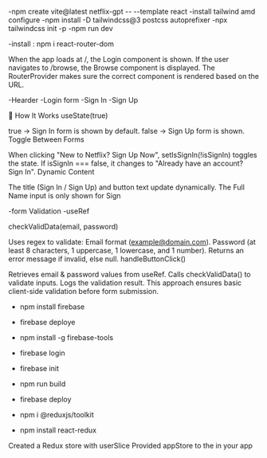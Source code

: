 -npm create vite@latest netflix-gpt -- --template react
-install tailwind amd configure 
    -npm install -D tailwindcss@3 postcss autoprefixer
    -npx tailwindcss init -p
-npm run dev

-install : npm i react-router-dom

When the app loads at /, the Login component is shown.
If the user navigates to /browse, the Browse component is displayed.
The RouterProvider makes sure the correct component is rendered based on the URL.

-Hearder
-Login form
-Sign In
-Sign Up

🔹 How It Works
useState(true)

true → Sign In form is shown by default.
false → Sign Up form is shown.
Toggle Between Forms

When clicking "New to Netflix? Sign Up Now", setIsSignIn(!isSignIn) toggles the state.
If isSignIn === false, it changes to "Already have an account? Sign In".
Dynamic Content

The title (Sign In / Sign Up) and button text update dynamically.
The Full Name input is only shown for Sign 

-form Validation
-useRef

checkValidData(email, password)

Uses regex to validate:
Email format (example@domain.com).
Password (at least 8 characters, 1 uppercase, 1 lowercase, and 1 number).
Returns an error message if invalid, else null.
handleButtonClick()

Retrieves email & password values from useRef.
Calls checkValidData() to validate inputs.
Logs the validation result.
This approach ensures basic client-side validation before form submission.

- npm install firebase
- firebase deploye 
- npm install -g firebase-tools
- firebase login
- firebase init
- npm run build
- firebase deploy

- npm i @reduxjs/toolkit
- npm install react-redux

Created a Redux store with userSlice
Provided appStore to the <Provider> in your app